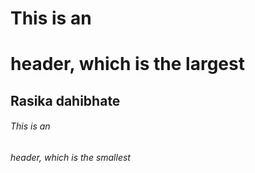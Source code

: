 # This is an <h1> header, which is the largest
## Rasika dahibhate
###### This is an <h6> header, which is the smallest
